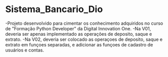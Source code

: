 # Sistema_Bancario_Dio
-Projeto desenvolvido para cimentar os conhecimento adquiridos no curso de 
 "Formação Python Developer" da Digital Innovation One.
-Na V01, deveria ser apenas implementado as operações de deposito, saque e extrato.
-Na V02, deveria ser colocado as operaçoes de deposito, saque e extrato em funçoes separadas,
 e adicionar as funçoes de cadastro de usuários e contas.
